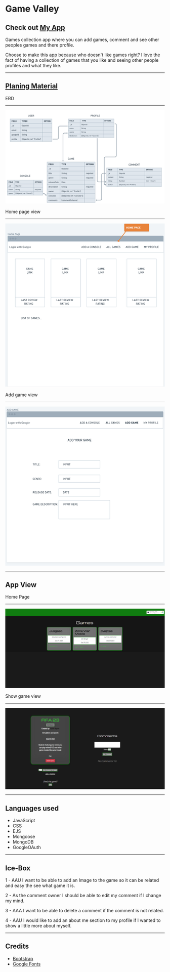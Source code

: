 Game Valley
===============================================
Check out [My App](http://game-valley.fly.dev/)
--------------------------------

Games collection app where you can add games, comment and see other peoples games and there profile.

Choose to make this app because who doesn't like games right? I love the fact of having a collection of games that you like and seeing other people profiles and what they like. 

-----------------------------------------------
[Planing Material](https://trello.com/b/IMYdigod/game-valley)
----------------
ERD

-----------------------------
![Erd image.png](public/assets/screenshots/Screenshot%20(22).png)

Home page view

--------------------------

![Index image.png](public/assets/screenshots/Screenshot%20(15).png)

Add game view

---------------------------

![Add game image.png](public/assets/screenshots/Screenshot%20(16).png)

-------------------------------------------------
App View
----------------------------------------
Home Page

--------------
![Home page image.png](public/assets/screenshots/Screenshot%20(30).png)

Show game view

--------------------------------------
![show image.png](public/assets/screenshots/Screenshot%20(34).png)

------------------------------------------------------
Languages used
--------
- JavaScript
- CSS
- EJS
- Mongoose
- MongoDB
- GoogleOAuth      
  
-----------------------------------------
Ice-Box
---------------------------------------------
1 - AAU I want to be able to add an Image to the game so it can be related and easy the see what game it is.

2 - As the comment owner I should be able to edit my comment if I change my mind.

3 - AAA I want to be able to delete a comment if the comment is not related.

4 - AAU I would like to add an about me section to my profile if I wanted to show a little more about myself. 

-----------------------

Credits
------
- [Bootstrap](https://getbootstrap.com/)
- [Google Fonts](https://fonts.google.com/)